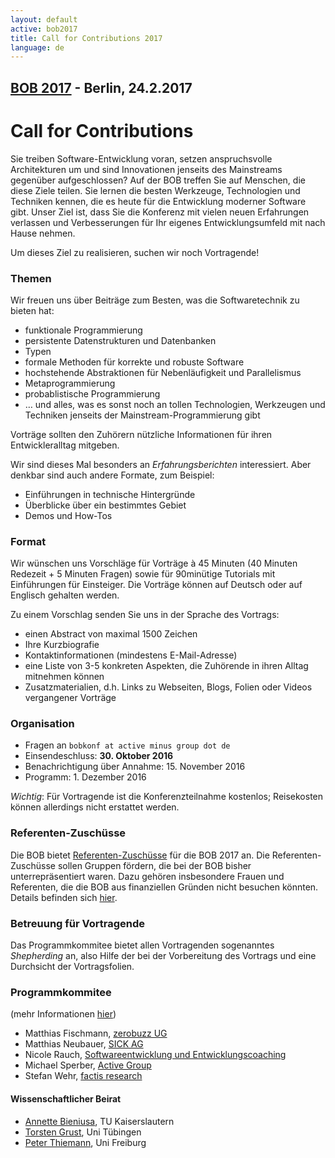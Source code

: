 ```yaml
---
layout: default
active: bob2017
title: Call for Contributions 2017
language: de
---
```


## [BOB 2017](/2017/) - Berlin, 24.2.2017

# Call for Contributions

Sie treiben Software-Entwicklung voran, setzen anspruchsvolle
Architekturen um und sind Innovationen jenseits des Mainstreams
gegenüber aufgeschlossen? Auf der BOB treffen Sie auf Menschen, die
diese Ziele teilen.  Sie lernen die besten Werkzeuge, Technologien und
Techniken kennen, die es heute für die Entwicklung moderner Software
gibt. Unser Ziel ist, dass Sie die Konferenz mit vielen neuen
Erfahrungen verlassen und Verbesserungen für Ihr eigenes
Entwicklungsumfeld mit nach Hause nehmen.

Um dieses Ziel zu realisieren, suchen wir noch Vortragende!

### Themen

Wir freuen uns über Beiträge zum Besten, was die Softwaretechnik zu bieten hat:

* funktionale Programmierung
* persistente Datenstrukturen und Datenbanken
* Typen
* formale Methoden für korrekte und robuste Software
* hochstehende Abstraktionen für Nebenläufigkeit und Parallelismus</li>
* Metaprogrammierung
* probablistische Programmierung
* … und alles, was es sonst noch an tollen Technologien, Werkzeugen und Techniken jenseits der Mainstream-Programmierung gibt

Vorträge sollten den Zuhörern nützliche Informationen für ihren
Entwickleralltag mitgeben.

Wir sind dieses Mal besonders an *Erfahrungsberichten* interessiert.
Aber denkbar sind auch andere Formate, zum Beispiel:

* Einführungen in technische Hintergründe
* Überblicke über ein bestimmtes Gebiet
* Demos und How-Tos

### Format

Wir wünschen uns Vorschläge für Vorträge à 45 Minuten (40 Minuten
Redezeit + 5 Minuten Fragen) sowie für 90minütige Tutorials mit
Einführungen für Einsteiger. Die Vorträge können auf Deutsch oder auf
Englisch gehalten werden.

Zu einem Vorschlag senden Sie uns in der Sprache des Vortrags:

* einen Abstract von maximal 1500 Zeichen
* Ihre Kurzbiografie
* Kontaktinformationen (mindestens E-Mail-Adresse)
* eine Liste von 3-5 konkreten Aspekten, die Zuhörende in ihren Alltag mitnehmen können
* Zusatzmaterialien, d.h. Links zu Webseiten, Blogs, Folien oder Videos vergangener Vorträge

### Organisation

* Fragen an `bobkonf at active minus group dot de`
* Einsendeschluss: **30. Oktober 2016**
* Benachrichtigung über Annahme: 15. November 2016
* Programm: 1. Dezember 2016

*Wichtig*: Für Vortragende ist die Konferenzteilnahme kostenlos; Reisekosten können allerdings nicht erstattet werden.

### Referenten-Zuschüsse

Die BOB bietet [Referenten-Zuschüsse](speaker-grants.html) für die BOB
2017 an.  Die Referenten-Zuschüsse sollen Gruppen fördern, die bei der
BOB bisher unterrepräsentiert waren.  Dazu gehören insbesondere Frauen
und Referenten, die die BOB aus finanziellen Gründen nicht besuchen
könnten.  Details befinden sich [hier](speaker-grants.html).

### Betreuung für Vortragende

Das Programmkommitee bietet allen Vortragenden sogenanntes
*Shepherding* an, also Hilfe der bei der Vorbereitung des Vortrags und
eine Durchsicht der Vortragsfolien.

### Programmkommitee

(mehr Informationen [hier](/2017/programmkomitee.html))

* Matthias Fischmann, [zerobuzz UG](http://zerobuzz.net/)
* Matthias Neubauer, [SICK AG](http://www.sick.com/)
* Nicole Rauch, [Softwareentwicklung und Entwicklungscoaching](http://nicole-rauch.de/)
* Michael Sperber, [Active Group](http://www.active-group.de/)
* Stefan Wehr, [factis research](http://www.factisresearch.com/)

#### Wissenschaftlicher Beirat
    
* [Annette Bieniusa](http://www-user.rhrk.uni-kl.de/~bieniusa/), TU
  Kaiserslautern
* [Torsten Grust](http://db.inf.uni-tuebingen.de/team/TorstenGrust.html), Uni Tübingen
* [Peter Thiemann](http://www2.informatik.uni-freiburg.de/~thiemann/), Uni Freiburg
